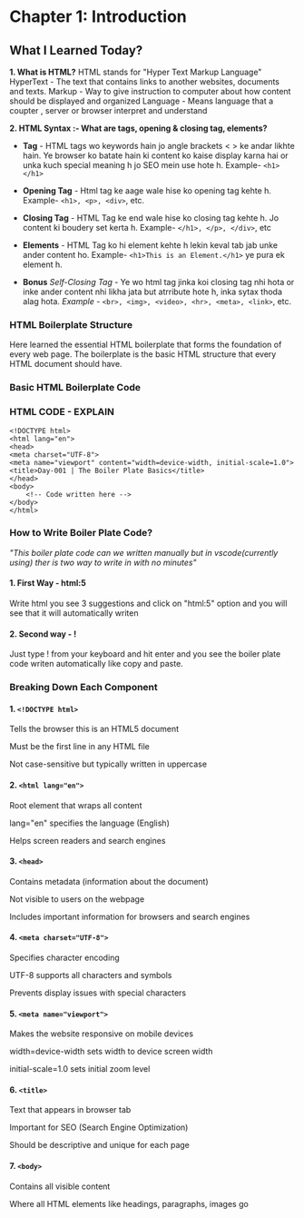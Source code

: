 # Chapter 1: Introduction

## What I Learned Today?
**1. What is HTML?**
    HTML stands for "Hyper Text Markup Language"
    HyperText - The text that contains links to another websites, documents and texts.
    Markup - Way to give instruction to computer about how content should be displayed and organized
    Language - Means language that a coupter , server or browser interpret and understand

**2. HTML Syntax :- What are tags, opening & closing tag, elements?**

- **Tag** - HTML tags wo keywords hain jo angle brackets < > ke andar likhte hain. Ye browser ko batate hain ki content ko kaise display karna hai or unka kuch special meaning h jo SEO mein use hote h. Example- `<h1></h1>`

- **Opening Tag** - Html tag ke aage wale hise ko opening tag kehte h. Example- `<h1>, <p>, <div>`, etc.

- **Closing Tag** - HTML Tag ke end wale hise ko closing tag kehte h. Jo content ki boudery set kerta h. Example- `</h1>, </p>, </div>`, etc

- **Elements** - HTML Tag ko hi element kehte h lekin keval tab jab unke ander content ho. Example- `<h1>This is an Element.</h1>` ye pura ek element h.

- **Bonus**
    *Self-Closing Tag* - Ye wo html tag jinka koi closing tag nhi hota or inke ander content nhi likha jata but atrribute hote h, inka sytax thoda alag hota.
        *Example* - `<br>, <img>, <video>, <hr>, <meta>, <link>`, etc.

### HTML Boilerplate Structure
Here learned the essential HTML boilerplate that forms the foundation of every web page. The boilerplate is the basic HTML structure that every HTML document should have.

### Basic HTML Boilerplate Code

### HTML CODE - EXPLAIN

    <!DOCTYPE html>
    <html lang="en">
    <head>
    <meta charset="UTF-8">
    <meta name="viewport" content="width=device-width, initial-scale=1.0">
    <title>Day-001 | The Boiler Plate Basics</title>
    </head>
    <body>
        <!-- Code written here -->
    </body>
    </html>

### How to Write Boiler Plate Code?
*"This boiler plate code can we written manually but in vscode(currently using) ther is two way to write in with no minutes"*
#### 1. First Way - html:5
Write html you see 3 suggestions and click on "html:5" option and you will see that it will automatically writen

#### 2. Second way - !
Just type ! from your keyboard and hit enter and you see the boiler plate code writen automatically like copy and paste.

### Breaking Down Each Component
#### 1. `<!DOCTYPE html>`

Tells the browser this is an HTML5 document

Must be the first line in any HTML file

Not case-sensitive but typically written in uppercase

#### 2. `<html lang="en">`

Root element that wraps all content

lang="en" specifies the language (English)

Helps screen readers and search engines

#### 3. `<head>`

Contains metadata (information about the document)

Not visible to users on the webpage

Includes important information for browsers and search engines

#### 4. `<meta charset="UTF-8">`

Specifies character encoding

UTF-8 supports all characters and symbols

Prevents display issues with special characters

#### 5. `<meta name="viewport">`

Makes the website responsive on mobile devices

width=device-width sets width to device screen width

initial-scale=1.0 sets initial zoom level

#### 6.  `<title>`

Text that appears in browser tab

Important for SEO (Search Engine Optimization)

Should be descriptive and unique for each page

#### 7.  `<body>`

Contains all visible content

Where all HTML elements like headings, paragraphs, images go

#
